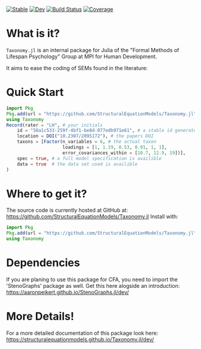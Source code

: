 [![Stable](https://img.shields.io/badge/docs-stable-blue.svg)](https://StructuralEquationModels.github.io/Taxonomy.jl/)
[![Dev](https://img.shields.io/badge/docs-dev-blue.svg)](https://StructuralEquationModels.github.io/Taxonomy.jl/dev/)
[![Build Status](https://github.com/StructuralEquationModels/Taxonomy.jl/actions/workflows/CI.yml/badge.svg?branch=main)](https://github.com/StructuralEquationModels/Taxonomy.jl/actions/workflows/CI.yml?query=branch%3Amain)
[![Coverage](https://codecov.io/gh/StructuralEquationModels/Taxonomy.jl/branch/main/graph/badge.svg)](https://codecov.io/gh/StructuralEquationModels/Taxonomy.jl)

# What is it?

`Taxonomy.jl` is an internal package for Julia of the "Formal Methods of Lifespan Psychology" Group at MPI for Human Development.

It aims to ease the coding of SEMs found in the literature:

# Quick Start

```julia
import Pkg
Pkg.add(url = "https://github.com/StructuralEquationModels/Taxonomy.jl")
using Taxonomy
Record(rater = "LH", # your initials
    id = "58a1c533-259f-4bf1-be8d-077edb971e61", # a stable id generated by `generate_id()`
    location = DOI("10.2307/2095172"), # the papers DOI
    taxons = [Factor(n_variables = 6, # the actual taxon
                     loadings = [1, 1.19, 0.53, 0.91, 1, 1],
                     error_covariances_within = [10.7, 12.9, 19])],
    spec = true, # a full model specification is availible
    data = true  # the data set used is availible
)
```

# Where to get it?

The source code is currently hosted at GitHub at: https://github.com/StructuralEquationModels/Taxonomy.jl
Install with:

```julia
import Pkg
Pkg.add(url = "https://github.com/StructuralEquationModels/Taxonomy.jl")
using Taxonomy
```

# Dependencies

If you are planing to use this package for CFA, you need to import the 'StenoGraphs' package as well.
Get this here alogside an introduction: https://aaronpeikert.github.io/StenoGraphs.jl/dev/ 

# More Details!

For a more detailed documentation of this package look here: https://structuralequationmodels.github.io/Taxonomy.jl/dev/

